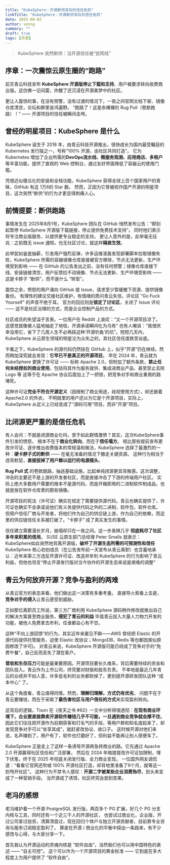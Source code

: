 ```yaml
---
title: "KubeSphere：开源断供背后的信任危机"
linkTitle: "KubeSphere：开源断供背后的信任危机"
date: 2025-08-02
author: vonng
summary: ""
draft: true
tags: [开源]
---
```


> KubeSphere 突然断供：当开源信任被“拔网线”

## 序章：一次震惊云原生圈的“跑路”

前天青云科技宣布 **KubeSphere 开源版停止下载和支持**，用户被要求转向收费商业版。这仿佛一记闷雷，炸醒了还沉浸在开源美梦中的社区。

更让人震惊的事，在没有预警，没有过渡的情况下，一夜之间官网文档下架、镜像仓库清空，论坛和群里哀鸿遍野。
“跑路了！这是赤裸裸的 Rug Pull（卷款跑路）！” —— 开源项目的信任被瞬间击垮。


## 曾经的明星项目：KubeSphere 是什么

KubeSphere 诞生于 2018 年，由青云科技开源推出，很快成长为国内最受瞩目的 Kubernetes 发行版之一，号称“100% 开源，由社区共同打造”。
它为 Kubernetes 增加了企业所需的**DevOps流水线、微服务观测、应用商店、多租户**等丰富功能，提供了直观的 Web 控制台，通过友好界面降低了容器云的使用门槛。

凭借近似傻瓜化的安装和全栈功能，KubeSphere 获得全球上百个国家用户的青睐，GitHub 有这 1万6的 Star 数。
然而，正因为它曾被视作国产开源的明星项目，这次突然“断供”的行为才更显得刺痛人心。


## 前情提要：断供跑路

事情发生在 2025年8月1号，KubeSphere 团队在 GitHub 悄然发布公告：“即刻起暂停 KubeSphere 开源版下载链接，停止提供免费技术支持”。 同时他们表示将专注商业版服务，以提供更专业稳定的支持。
更让人意外的是，此举毫无征兆：之前既无 issue 通知，也无社区讨论，就这样**隔夜生效**。

此举犹如釜底抽薪，引发用户强烈反弹，许多运维凌晨发现部署脚本拉取镜像失败，KubeSphere 所需的容器镜像仓库直接被官方移除，节点无法更新，生产环境受到影响 ——
在 GitHub 的公告发出之前，没有任何预警；镜像仓库直接下线、安装链接清空，用户反馈拉不动镜像、节点无法更新、生产环境受影响 —— 这是卡脖子 “断供”，而不是什么 “转型”。

震惊之余，愤怒的用户涌向 GitHub 提 Issue，请求至少暂缓撤下资源、提供镜像备份。
有理性的建议交接社区维护，有情绪的质问青云失信，评论区 “Go Fuck Yourself” 的声音不绝于耳。
官方的回应则是**锁定了讨论区**，关闭了 Issue 评论 —— 这不是社区治理的方式，而是企业控制产品的方式。

社区成员的失望溢于言表。一位用户在 Reddit 上哀叹：“又一个开源项目凉了。这感觉就像被人猛地抽走了地毯，开源承诺瞬间化为乌有”
也有人嘲讽：“我很庆幸没用它，省下了几周人生不必再踩这种‘开源钓鱼’的坑”。短短几天内，KubeSphere 从云原生领域的明星沦为众矢之的，其社区信任度跌至谷底。

乍看之下，KubeSphere 的源代码仍然挂在 GitHub 上，似乎“开源”仍在继续。然而稍加深究就会发现：**它早已不是真正的开源项目**。
早在 2024 年，青云就为 KubeSphere 更换了许可证 —— 标称 Apache 2.0，但附加了额外条款，**禁止任何未经授权的商业使用**，包括将其作为服务提供、集成进商业产品、甚至禁止去除 Logo 等
这等于在 Apache 协议后面加上了一把锁，把竞争对手和商业重用的路堵死。

这种许可证**完全不符合开源定义**（因限制了商业用途，歧视使用方式），却还披着 Apache2.0 的外衣，
不明就里的用户还以为它是个开源项目，实际上，KubeSphere 从定义上已经变成了“源码可用”项目，而非“开源”项目。

## 比闭源更严重的是信任危机

有人会问：不就是闭源商业化吗，至于如此群情激愤？其实，这次KubeSphere事件引发的愤怒， 根本不在于**商业化转向**，而在于**信任塌方**。
相比那些提前宣布更改许可证、逐步推出收费版本的常规温和做法，KubeSphere 选择了最激烈的一种：**硬卡脖子式的断供** —— 在毫无准备的情况下撤走关键资源。
这种行为相当于违背默契，**直接拔掉了用户赖以运行的电源插头**。

**Rug Pull 式** 的卷款跑路，抽逃基础设施，比起单纯闭源更具背叛感。这次调整，冲击的主要还不是上游的开发者社区，而是直接冲击了下游的终端用户社区。
实际上绝大多数用户需要的根本不是源代码，而是开箱即用的二进制软件制成品，也就是放在软件仓库里的那些镜像。

开源项目的宪法（许可证）确实在规定了需要提供源代码，青云也确实提供了，许可证也确实不会承诺说他们有义务提供代码之外的二进制，软件包，软件仓库。
但用户信任厂商与开发者，将他们作为自己的供应链上游，作为自己的依赖，而这里的供应链信任关系被打破了。“卡脖子” 成了真实发生的事情。

信任建立需要漫长岁月，崩塌却只在一夜之间。这一步臭棋几乎 **彻底耗尽了社区多年来积累的信用**。
SUSE 云原生部门总经理 Peter Smalls 就表示：KubeSphere如此突然地背离开源版，**破坏了开源生态所需的可预测性和信任**
KubeSphere 核心初创成员（在公告发布前一天宣布从青云离职）也含蓄地承认：近年来第三方违反开源许可证、改造并牟利 KubeSphere 的行为影响了青云利益，但他也坦言“停止开源发行版对当今协作的开源生态来说是艰难的调整”


## 青云为何放弃开源？竞争与盈利的两难

从青云官方的表态来看，他们做出这一决策有多重考量。
直接导火索看上去是，**竞争对手的侵入**让青云感受到威胁。

正如那位离职员工所说，第三方厂商利用 KubeSphere 源码稍作修改就推出自己的解决方案甚至商业服务，**侵犯了青云的利益** 
毕竟青云投入大量人力物力开发的功能，被他人免费拿去牟利，任谁都会心有不甘。

这种“不向上游回馈”的行为，其实近年来屡见不鲜——AWS 曾经把 Elastic 的开源代码提供托管服务，迫使 Elastic 改协议；MongoDB、Redis 等也都因类似原因修改了许可)。
对青云来说，KubeSphere 开源版可能已经成了竞争对手的“免费午餐”，自己反而丢失了潜在客户。

**营收和生存压力**可能是最重要原因。开源项目要长久维系，背后需要持续的资金和团队投入。青云作为上市公司，终究要对财报和股东负责。
不幸地是最近几年青云的业绩并不如人意，许多低毛利的业务都砍掉了，更别提开源研发团队这种 “成本中心” 了。

从这个角度看，青云值得同情。然而，**理解归理解，方式仍有优劣**。
问题不在于青云要赚钱，而在于采取了**最伤害社区与用户信任的方式**来实现盈利转向。

这背后的逻辑，Tison 在《夜天之书 #62》一文中分析得很透彻：**在现有商业环境下，企业要直接靠卖开源软件赚钱几乎不可能，一旦遇到商业竞争就会撑不住**。
因此它们往往把开源作为前期获客和打名气的手段，等用户群和知名度起来了，却发现竞争对手可以“坐享其成”，就赶紧改协议、收口子。
这时候开源对他们来说，名声赚到了，用户有了，软件也打磨好了，但利益不能再让别人搭便车了。

KubeSphere 正是走上了这样一条诱导开源再急转商业的路。它先通过 Apache 2.0 开源赢得社区信任和广泛部署，
然后在 2024 年暗搓搓改许可证加限制，埋下伏笔，终于在 2025 年彻底关闭发行版、全力商业变现。
一位国外网友调侃道：“看看它官网还吹嘘 100% 开源社区打造，却背地里准备了9个月，就等这一刻甩开社区”。 
这种行为不禁令人感叹：**开源二字被某些企业消费殆尽**，到头来变成了一种营销手段。 当开源成了诱饵，社区终究会尝到苦果。


## 老冯的感想

老冯维护着一个开源 PostgreSQL 发行版，两百多个 PG 扩展，好几个 PG 分支内核与工具，同时还有一个近三千人的开源社区，
也尝试过商业化，企业版，开过公司拿过投资，清算清盘过，现在回归个体户与独立开源贡献者，目前靠专业咨询与服务订阅稳定盈利了。
算是在开源 / 商业化的平衡中探出一条路来，有不少感悟与心得，与大家分享一下。

首先我认为开源运动的灵魂内核是 “软件自由”，当然我们也可以用中国特色的表述 —— “自主可控”。
这个可以作为一个开源项目的黄金标准 —— 它到底在多大程度上为用户提供了 “软件自由”。




